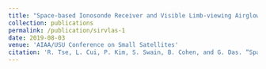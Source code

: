 ```yaml
---
title: "Space-based Ionosonde Receiver and Visible Limb-viewing Airglow Sensor (SIRVLAS): A CubeSat Instrument Suite for Enhanced Ionospheric Charge Density Measurements"
collection: publications
permalink: /publication/sirvlas-1
date: 2019-08-03
venue: 'AIAA/USU Conference on Small Satellites'
citation: 'R. Tse, L. Cui, P. Kim, S. Swain, B. Cohen, and G. Das. “Space-based Ionosonde Receiver and Visible Limb-viewing Airglow Sensor (SIRVLAS): A CubeSat Instrument Suite for Enhanced Ionospheric Charge Density Measurements,” Proceedings of the AIAA/USU Conference on Small Satellites, SSC19-WP2-14.'
---
```

